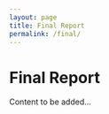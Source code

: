 ```yaml
---
layout: page
title: Final Report
permalink: /final/
---
```


# Final Report

Content to be added...
